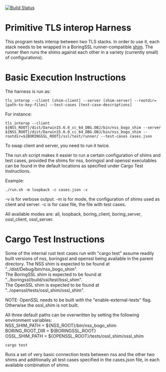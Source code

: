 
[![Build Status](https://travis-ci.org/mozilla/tls-interop.svg?branch=master)](https://travis-ci.org/mozilla/tls-interop)

Primitive TLS interop Harness
=============================

This program tests interop between two TLS stacks. In order to use it,
each stack needs to be wrapped in a BoringSSL runner-compatible
[shim](https://boringssl.googlesource.com/boringssl/+/master/ssl/test/PORTING.md).
The runner then runs the shims against each other in a variety (currently small)
of configurations).


Basic Execution Instructions
============================
The harness is run as:

```
tls_interop --client [shim-client] --server [shim-server] --rootdir=[path-to-key-files] --test-cases [test-case-descriptions]
```
For instance:

```
tls_interop --client ${NSS_ROOT}/dist/Darwin15.6.0_cc_64_DBG.OBJ/bin/nss_bogo_shim --server ${NSS_ROOT}/dist/Darwin15.6.0_cc_64_DBG.OBJ/bin/nss_bogo_shim --rootdir=${BORINGSSL_ROOT}/ssl/test/runner/ --test-cases cases.json
```

To swap client and server, you need to run it twice.

The run.sh script makes it easier to run a certain configuration of shims and 
test cases, provided the shims for nss, boringssl and openssl executables can
be found in the default locations as specified under Cargo Test Instructions.

Example:

```
./run.sh -m loopback -c cases.json -v
```

-v is for verbose output.
-m is for mode, the configuration of shims used as client and server.
-c is for case file, the file with test cases. 

All available modes are: all, loopback, boring_client, boring_server, ossl_client, ossl_server.


Cargo Test Instructions
============================
Some of the internal rust test cases run with "cargo test" assume readily built
versions of nss, boringssl and openssl being available in the parent directory.
The NSS shim is expected to be found at "../dist/Debug/bin/nss_bogo_shim".  
The BoringSSL shim is expected to be found at "../boringssl/build/ssl/test/bssl_shim".  
The OpenSSL shim is expected to be found at "../openssl/tests/ossl_shim/ossl_shim".

NOTE: OpenSSL needs to be built with the "enable-external-tests" flag. Otherwise
the ossl_shim is not built.

All three default paths can be overwritten by setting the following environment variables:  
NSS_SHIM_PATH = ${NSS_ROOT}/bin/nss_bogo_shim  
BORING_ROOT_DIR = ${BORINGSSL_ROOT}  
OSSL_SHIM_PATH = ${OPENSSL_ROOT}/tests/ossl_shim/ossl_shim  

```
cargo test
```
Runs a set of very basic connection tests between nss and the other two 
shims and additionally all test cases specified in the cases.json file, in each 
available combination of shims.
